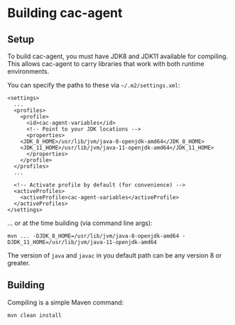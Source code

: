 Building cac-agent
========

Setup
--------

To build cac-agent, you must have JDK8 and JDK11 available for compiling.
This allows cac-agent to carry libraries that work with both runtime
environments.

You can specify the paths to these via `~/.m2/settings.xml`:

	<settings>
	  ...
	  <profiles>
	    <profile>
	      <id>cac-agent-variables</id>
	      <!-- Point to your JDK locations -->
	      <properties>
		<JDK_8_HOME>/usr/lib/jvm/java-8-openjdk-amd64</JDK_8_HOME>
		<JDK_11_HOME>/usr/lib/jvm/java-11-openjdk-amd64</JDK_11_HOME>
	      </properties>
	    </profile>
	  </profiles>
	  ...
	 
	  <!-- Activate profile by default (for convenience) -->
	  <activeProfiles>
	    <activeProfile>cac-agent-variables</activeProfile>
	  </activeProfiles>
	</settings>

... or at the time building (via command line args):

	mvn ... -DJDK_8_HOME=/usr/lib/jvm/java-8-openjdk-amd64 -DJDK_11_HOME=/usr/lib/jvm/java-11-openjdk-amd64

The version of `java` and `javac` in you default path can be any version 8 or greater.


Building
--------

Compiling is a simple Maven command:

	mvn clean install

